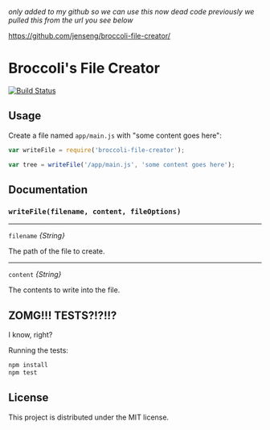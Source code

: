 *only added to my github so we can use this now dead code*
*previously we pulled this from the url you see below*

https://github.com/jenseng/broccoli-file-creator/

# Broccoli's File Creator

[![Build Status](https://travis-ci.org/rjackson/broccoli-file-creator.svg?branch=master)](https://travis-ci.org/rjackson/broccoli-file-creator)

## Usage

Create a file named `app/main.js` with "some content goes here":

```javascript
var writeFile = require('broccoli-file-creator');

var tree = writeFile('/app/main.js', 'some content goes here');
```

## Documentation

### `writeFile(filename, content, fileOptions)`

---

`filename` *{String}*

The path of the file to create.

---

`content` *{String}*

The contents to write into the file.

## ZOMG!!! TESTS?!?!!?

I know, right?

Running the tests:

```javascript
npm install
npm test
```

## License

This project is distributed under the MIT license.
